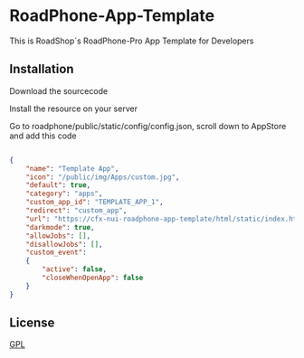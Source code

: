 # RoadPhone-App-Template

This is RoadShop´s RoadPhone-Pro App Template for Developers

## Installation

Download the sourcecode

Install the resource on your server
 
Go to roadphone/public/static/config/config.json, scroll down to AppStore and add this code

```json

{
    "name": "Template App",
    "icon": "/public/img/Apps/custom.jpg",
    "default": true,
    "category": "apps",
    "custom_app_id": "TEMPLATE_APP_1",
    "redirect": "custom_app",
    "url": "https://cfx-nui-roadphone-app-template/html/static/index.html",
    "darkmode": true,
    "allowJobs": [],
    "disallowJobs": [],
    "custom_event":
    {
        "active": false,
        "closeWhenOpenApp": false
    }
}

```

## License

[GPL](https://choosealicense.com/licenses/gpl-3.0/)